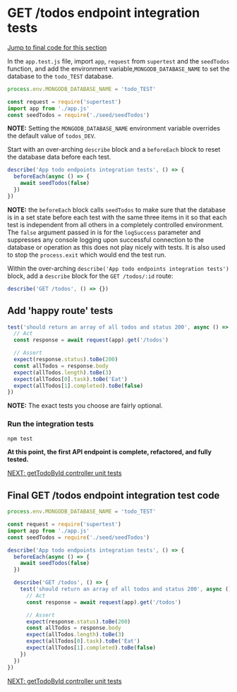 # GET /todos endpoint integration tests

[Jump to final code for this section](#final-get-todos-endpoint-integration-test-code)

In the `app.test.js` file, import `app`, `request` from `supertest` and the `seedTodos` function, and add the environment variable,`MONGODB_DATABASE_NAME` to set the database to the `todo_TEST` database.

```javascript
process.env.MONGODB_DATABASE_NAME = 'todo_TEST'

const request = require('supertest')
import app from './app.js'
const seedTodos = require('./seed/seedTodos')
```

**NOTE:** Setting the `MONGODB_DATABASE_NAME` environment variable overrides the default value of `todos_DEV`.

Start with an over-arching `describe` block and a `beforeEach` block to reset the database data before each test.

```javascript
describe('App todo endpoints integration tests', () => {
  beforeEach(async () => {
    await seedTodos(false)
  })
})
```

**NOTE:** the `beforeEach` block calls `seedTodos` to make sure that the database is in a set state before each test with the same three items in it so that each test is independent from all others in a completely controlled environment. The `false` argument passed in is for the `logSuccess` parameter and suppresses any console logging upon successful connection to the database or operation as this does not play nicely with tests. It is also used to stop the `process.exit` which would end the test run.

Within the over-arching `describe('App todo endpoints integration tests')` block, add a `describe` block for the `GET /todos/:id` route:

```javascript
describe('GET /todos', () => {})
```

## Add 'happy route' tests

```javascript
test('should return an array of all todos and status 200', async () => {
  // Act
  const response = await request(app).get('/todos')

  // Assert
  expect(response.status).toBe(200)
  const allTodos = response.body
  expect(allTodos.length).toBe(3)
  expect(allTodos[0].task).toBe('Eat')
  expect(allTodos[1].completed).toBe(false)
})
```

**NOTE:** The exact tests you choose are fairly optional.

### Run the integration tests

```bash
npm test
```

**At this point, the first API endpoint is complete, refactored, and fully tested.**

[NEXT: getTodoById controller unit tests](3a_getTodoById_endpoint.md)

## Final GET /todos endpoint integration test code

```javascript
process.env.MONGODB_DATABASE_NAME = 'todo_TEST'

const request = require('supertest')
import app from './app.js'
const seedTodos = require('./seed/seedTodos')

describe('App todo endpoints integration tests', () => {
  beforeEach(async () => {
    await seedTodos(false)
  })

  describe('GET /todos', () => {
    test('should return an array of all todos and status 200', async () => {
      // Act
      const response = await request(app).get('/todos')

      // Assert
      expect(response.status).toBe(200)
      const allTodos = response.body
      expect(allTodos.length).toBe(3)
      expect(allTodos[0].task).toBe('Eat')
      expect(allTodos[1].completed).toBe(false)
    })
  })
})
```

[NEXT: getTodoById controller unit tests](3a_getTodoById_endpoint.md)
